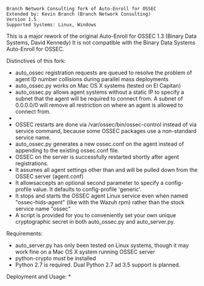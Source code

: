 ~~~~~~~~~~~~~~~~~~~~~~~~~~~~~~~~~~~~~~~~~~~~~~~~~~~~~~~~~~
Branch Network Consulting fork of Auto-Enroll for OSSEC
Extended by: Kevin Branch (Branch Network Consulting)
Version 1.5
Supported Systems: Linux, Windows
~~~~~~~~~~~~~~~~~~~~~~~~~~~~~~~~~~~~~~~~~~~~~~~~~~~~~~~~~~

This is a major rework of the original Auto-Enroll for OSSEC 1.3 (Binary Data Systems, David Kennedy)
It is not compatible with the Binary Data Systems Auto-Enroll for OSSEC.

Distinctives of this fork:
* auto_ossec registration requests are queued to resolve the problem of agent ID number collisions during parallel mass deployments
* auto_ossec.py works on Mac OS X systems (tested on El Capitan)
* auto_ossec.py allows agent systems without a static IP to specify a subnet that the agent will be required to connect from.  A subnet of 0.0.0.0/0 will remove all restriction on where an agent is allowed to connect from.
* 
* OSSEC restarts are done via /var/ossec/bin/ossec-control instead of via service command, because some OSSEC packages use a non-standard service name.  
* auto_ossec.py generates a new ossec.conf on the agent instead of appending to the existing ossec.conf file.
* OSSEC on the server is successfully restarted shortly after agent registrations.
* It assumes all agent settings other than <server-ip> and <config-profile> will be pulled down from the OSSEC server (agent.conf)
* It allowsaccepts an optional second parameter to specify a config-profile value.  It defaults to config-profile 'generic'.
* It stops and starts the OSSEC agent Linux service even when named "ossec-hids-agent" (like with the Wazuh rpm) rather than the stock service name "ossec"
* A script is provided for you to conveniently set your own unique cryptographic secret in both auto_ossec.py and auto_server.py.

Requirements:
* auto_server.py has only been tested on Linux systems, though it may work fine on a Mac OS X system running OSSEC server
* python-crypto must be installed
* Python 2.7 is required.  Dual Python 2.7 ad 3.5 support is planned.

Deployment and Usage:
* 
